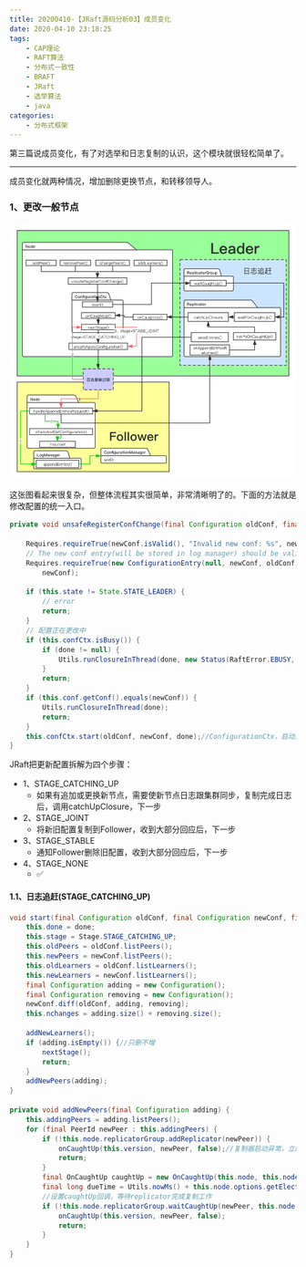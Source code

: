 ```yaml
---
title: 20200410-【JRaft源码分析03】成员变化
date: 2020-04-10 23:18:25
tags:
    - CAP理论
    - RAFT算法
    - 分布式一致性
    - BRAFT
    - JRaft
    - 选举算法
    - java
categories:
    - 分布式框架
---
```


第三篇说成员变化，有了对选举和日志复制的认识，这个模块就很轻松简单了。

---

成员变化就两种情况，增加删除更换节点，和转移领导人。

### 1、更改一般节点

![一般成员节点变化](https://raw.githubusercontent.com/zehonghuang/github_blog_bak/master/source/image/%E4%B8%80%E8%88%AC%E8%8A%82%E7%82%B9%E6%88%90%E5%91%98%E5%8F%98%E5%8C%96.png)

这张图看起来很复杂，但整体流程其实很简单，非常清晰明了的。下面的方法就是修改配置的统一入口。

``` java
private void unsafeRegisterConfChange(final Configuration oldConf, final Configuration newConf, final Closure done) {

    Requires.requireTrue(newConf.isValid(), "Invalid new conf: %s", newConf);
    // The new conf entry(will be stored in log manager) should be valid
    Requires.requireTrue(new ConfigurationEntry(null, newConf, oldConf).isValid(), "Invalid conf entry: %s",
        newConf);

    if (this.state != State.STATE_LEADER) {
        // error
        return;
    }
    // 配置正在更改中
    if (this.confCtx.isBusy()) {
        if (done != null) {
            Utils.runClosureInThread(done, new Status(RaftError.EBUSY, "Doing another configuration change."));
        }
        return;
    }
    if (this.conf.getConf().equals(newConf)) {
        Utils.runClosureInThread(done);
        return;
    }
    this.confCtx.start(oldConf, newConf, done);//ConfigurationCtx，启动更新配置流程。
}
```
JRaft把更新配置拆解为四个步骤：
- 1、STAGE_CATCHING_UP
    - 如果有追加或更换新节点，需要使新节点日志跟集群同步，复制完成日志后，调用catchUpClosure，下一步
- 2、STAGE_JOINT
    - 将新旧配置复制到Follower，收到大部分回应后，下一步
- 3、STAGE_STABLE
    - 通知Follower删除旧配置，收到大部分回应后，下一步
- 4、STAGE_NONE
    - ✅

#### 1.1、日志追赶(STAGE_CATCHING_UP)

``` java
void start(final Configuration oldConf, final Configuration newConf, final Closure done) {
    this.done = done;
    this.stage = Stage.STAGE_CATCHING_UP;
    this.oldPeers = oldConf.listPeers();
    this.newPeers = newConf.listPeers();
    this.oldLearners = oldConf.listLearners();
    this.newLearners = newConf.listLearners();
    final Configuration adding = new Configuration();
    final Configuration removing = new Configuration();
    newConf.diff(oldConf, adding, removing);
    this.nchanges = adding.size() + removing.size();

    addNewLearners();
    if (adding.isEmpty()) {//只删不增
        nextStage();
        return;
    }
    addNewPeers(adding);
}

private void addNewPeers(final Configuration adding) {
    this.addingPeers = adding.listPeers();
    for (final PeerId newPeer : this.addingPeers) {
        if (!this.node.replicatorGroup.addReplicator(newPeer)) {
            onCaughtUp(this.version, newPeer, false);//复制器启动异常，立即放弃追赶
            return;
        }
        final OnCaughtUp caughtUp = new OnCaughtUp(this.node, this.node.currTerm, newPeer, this.version);
        final long dueTime = Utils.nowMs() + this.node.options.getElectionTimeoutMs();
        //设置caughtUp回调，等待replicator完成复制工作
        if (!this.node.replicatorGroup.waitCaughtUp(newPeer, this.node.options.getCatchupMargin(), dueTime, caughtUp)) {
            onCaughtUp(this.version, newPeer, false);
            return;
        }
    }
}
```
